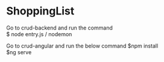 # ShoppingList

Go to crud-backend and run the  command       
$ node entry.js / nodemon

Go to crud-angular and run the below command
$npm install         
$ng serve
